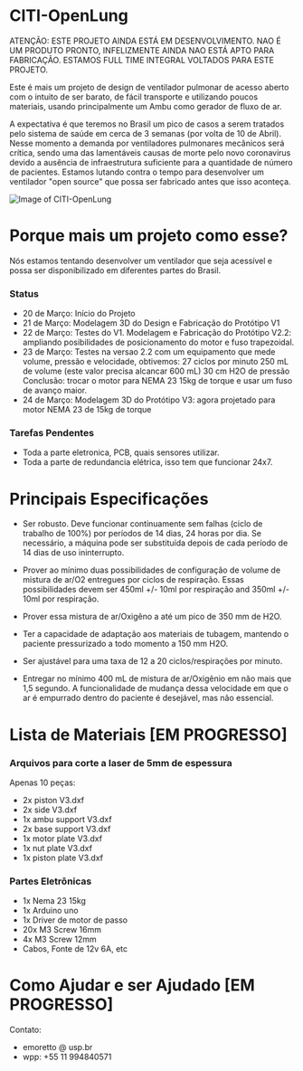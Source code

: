 # CITI-OpenLung

ATENÇÃO: ESTE PROJETO AINDA ESTÁ EM DESENVOLVIMENTO. NAO É UM PRODUTO PRONTO, INFELIZMENTE AINDA NAO ESTÁ APTO PARA FABRICAÇÃO. ESTAMOS FULL TIME INTEGRAL VOLTADOS PARA ESTE PROJETO.

Este é mais um projeto de design de ventilador pulmonar de acesso aberto com o intuito de ser barato, de fácil transporte e utilizando poucos materiais, usando principalmente um Ambu como gerador de fluxo de ar.

A expectativa é que teremos no Brasil um pico de casos a serem tratados pelo sistema de saúde em cerca de 3 semanas (por volta de 10 de Abril). Nesse momento a demanda por ventiladores pulmonares mecânicos será crítica, sendo uma das lamentáveis causas de morte pelo novo coronavirus devido a ausência de infraestrutura suficiente para a quantidade de número de pacientes. Estamos lutando contra o tempo para desenvolver um ventilador "open source" que possa ser fabricado antes que isso aconteça.

![Image of CITI-OpenLung](https://github.com/emersonmoretto/CITI-OpenLung/blob/master/images/Screen%20Shot%202020-03-21%20at%2004.50.34.png)

# Porque mais um projeto como esse?

Nós estamos tentando desenvolver um ventilador que seja acessível e possa ser disponibilizado em diferentes partes do Brasil.

### Status

- 20 de Março: Início do Projeto
- 21 de Março: Modelagem 3D do Design e Fabricação do Protótipo V1
- 22 de Março: Testes do V1. Modelagem e Fabricação do Protótipo V2.2: ampliando posibilidades de posicionamento do motor e fuso trapezoidal.
- 23 de Março: Testes na versao 2.2 com um equipamento que mede volume, pressão e velocidade, obtivemos:
    27 ciclos por minuto
    250 mL de volume (este valor precisa alcancar 600 mL)
    30 cm H2O de pressão
    Conclusão: trocar o motor para NEMA 23 15kg de torque e usar um fuso de avanço maior.
- 24 de Março: Modelagem 3D do Protótipo V3: agora projetado para motor NEMA 23 de 15kg de torque

### Tarefas Pendentes
- Toda a parte eletronica, PCB, quais sensores utilizar.
- Toda a parte de redundancia elétrica, isso tem que funcionar 24x7.

# Principais Especificações

- Ser robusto. Deve funcionar continuamente sem falhas (ciclo de trabalho de 100%) por períodos de 14 dias, 24 horas por dia. Se necessário, a máquina pode ser substituída depois de cada período de 14 dias de uso ininterrupto.

- Prover ao mínimo duas possibilidades de configuração de volume de mistura de ar/O2 entregues por ciclos de respiração. Essas possibilidades devem ser 450ml +/- 10ml por respiração and 350ml +/- 10ml por respiração.

- Prover essa mistura de ar/Oxigêno a até um pico de 350 mm de H2O.

- Ter a capacidade de adaptação aos materiais de tubagem, mantendo o paciente pressurizado a todo momento a 150 mm H2O. 

- Ser ajustável para uma taxa de 12 a 20 ciclos/respirações por minuto.

- Entregar no mínimo 400 mL de mistura de ar/Oxigênio em não mais que 1,5 segundo. A funcionalidade de mudança dessa velocidade em que o ar é empurrado dentro do paciente é desejável, mas não essencial.

# Lista de Materiais [EM PROGRESSO]

### Arquivos para corte a laser de 5mm de espessura
Apenas 10 peças:
- 2x piston V3.dxf
- 2x side V3.dxf
- 1x ambu support V3.dxf	
- 2x base support V3.dxf	
- 1x motor plate V3.dxf	
- 1x nut plate V3.dxf	
- 1x piston plate V3.dxf	

### Partes Eletrônicas
- 1x Nema 23 15kg
- 1x Arduino uno
- 1x Driver de motor de passo
- 20x M3 Screw 16mm
- 4x M3 Screw 12mm 
- Cabos, Fonte de 12v 6A, etc

# Como Ajudar e ser Ajudado [EM PROGRESSO]
Contato:
- emoretto @ usp.br
- wpp: +55 11 994840571
